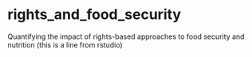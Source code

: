 # rights_and_food_security
 Quantifying the impact of rights-based approaches to food security and nutrition
(this is  a line from rstudio)